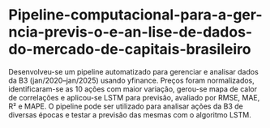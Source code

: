 # Pipeline-computacional-para-a-ger-ncia-previs-o-e-an-lise-de-dados-do-mercado-de-capitais-brasileiro
Desenvolveu-se um pipeline automatizado para gerenciar e analisar dados da B3 (jan/2020–jan/2025) usando yfinance. Preços foram normalizados, identificaram-se as 10 ações com maior variação, gerou-se mapa de calor de correlações e aplicou-se LSTM para previsão, avaliado por RMSE, MAE, R² e MAPE.
O pipeline pode ser utilizado para analisar ações da B3 de diversas épocas e testar a previsão das mesmas com o algoritmo LSTM.
